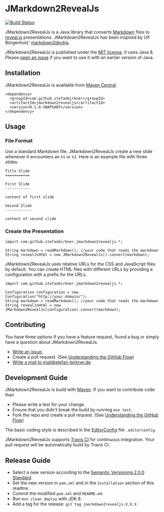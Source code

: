 # JMarkdown2RevealJs

[![Build Status](https://travis-ci.org/stefanbirkner/jmarkdown2revealjs.svg?branch=master)](https://travis-ci.org/stefanbirkner/jmarkdown2revealjs)


JMarkdown2RevealJs is a Java library that converts
[Markdown](http://daringfireball.net/projects/markdown/) files to
[reveal.js](http://lab.hakim.se/reveal-js/) presentations.
JMarkdown2RevealJs has been inspired by Ulf Börgenholz'
[markdown2deckjs](https://github.com/ulf/markdown2deckjs).

JMarkdown2RevealJs is published under the
[MIT license](http://opensource.org/licenses/MIT). It uses Java 8. Please
[open an issue](https://github.com/stefanbirkner/jmarkdown2revealjs/issues/new)
if you want to use it with an earlier version of Java.

## Installation

JMarkdown2RevealJs is available from [Maven Central](http://search.maven.org/).

    <dependency>
      <groupId>com.github.stefanbirkner</groupId>
      <artifactId>jmarkdown2revealjs</artifactId>
      <version>0.1.0-SNAPSHOT</version>
    </dependency>


## Usage

### File Format

Use a standard Markdown file. JMarkdown2RevealJs create a new slide
whenever it encounters an `h1` or `h2`. Here is an example file with
three slides.

    Title Slide
    ===========

    First Slide
    -----------

    content of first slide

    Second Slide
    ------------

    content of second slide

### Create the Presentation

    import com.github.stefanbirkner.jmarkdown2revealjs.*;

    String markdown = readMarkdown(); //your code that reads the markdown
    String revealJsHtml = new JMarkdown2RevealJs().convert(markdown);

JMarkdown2RevealJs uses relative URLs for the CSS and JavaScript files by
default. You can create HTML files with different URLs by providing a
configuration with a prefix for the URLs.

    import com.github.stefanbirkner.jmarkdown2revealjs.*;

    Configuration configuration = new Configuration("http://your.domain/");
    String markdown = readMarkdown(); //your code that reads the markdown
    String revealJsHtml = new JMarkdown2RevealJs(configuration).convert(markdown);


## Contributing

You have three options if you have a feature request, found a bug or
simply have a question about JMarkdown2RevealJs.

* [Write an issue.](https://github.com/stefanbirkner/jmarkdown2revealjs/issues/new)
* Create a pull request. (See [Understanding the GitHub Flow](https://guides.github.com/introduction/flow/index.html))
* [Write a mail to mail@stefan-birkner.de](mailto:mail@stefan-birkner.de)


## Development Guide

JMarkdown2RevealJs is build with [Maven](http://maven.apache.org/). If you
want to contribute code than

* Please write a test for your change.
* Ensure that you didn't break the build by running `mvn test`.
* Fork the repo and create a pull request. (See [Understanding the GitHub Flow](https://guides.github.com/introduction/flow/index.html))

The basic coding style is described in the
[EditorConfig](http://editorconfig.org/) file `.editorconfig`.

JMarkdown2RevealJs supports [Travis CI](https://travis-ci.org/) for continuous
integration. Your pull request will be automatically build by Travis
CI.


## Release Guide

* Select a new version according to the
  [Semantic Versioning 2.0.0 Standard](http://semver.org/).
* Set the new version in `pom.xml` and in the `Installation` section of
  this readme.
* Commit the modified `pom.xml` and `README.md`.
* Run `mvn clean deploy` with JDK 8.
* Add a tag for the release: `git tag jmarkdown2revealjs-X.X.X`
